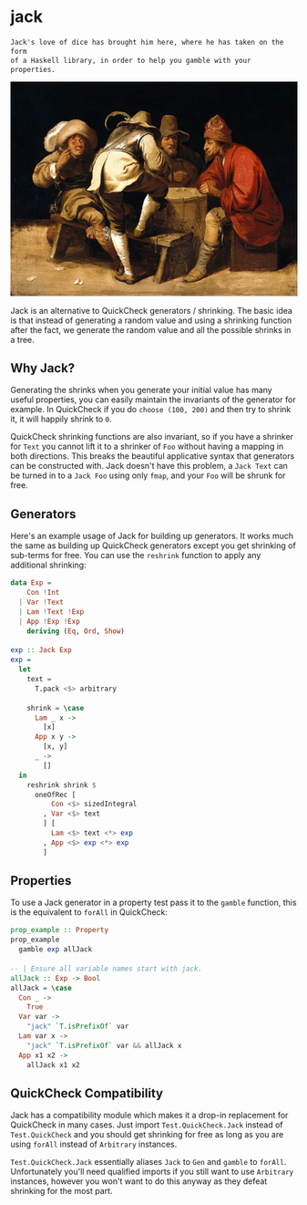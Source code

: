 jack
====

```
Jack's love of dice has brought him here, where he has taken on the form
of a Haskell library, in order to help you gamble with your properties.
```

![](img/dice.jpg)

Jack is an alternative to QuickCheck generators / shrinking. The basic
idea is that instead of generating a random value and using a shrinking
function after the fact, we generate the random value and all the
possible shrinks in a tree.

## Why Jack?

Generating the shrinks when you generate your initial value has many
useful properties, you can easily maintain the invariants of the
generator for example. In QuickCheck if you do `choose (100, 200)` and
then try to shrink it, it will happily shrink to `0`.

QuickCheck shrinking functions are also invariant, so if you have
a shrinker for `Text` you cannot lift it to a shrinker of `Foo` without
having a mapping in both directions. This breaks the beautiful
applicative syntax that generators can be constructed with. Jack doesn't
have this problem, a `Jack Text` can be turned in to a `Jack Foo` using
only `fmap`, and your `Foo` will be shrunk for free.

## Generators

Here's an example usage of Jack for building up generators. It works
much the same as building up QuickCheck generators except you get
shrinking of sub-terms for free. You can use the `reshrink` function to
apply any additional shrinking:

```hs
data Exp =
    Con !Int
  | Var !Text
  | Lam !Text !Exp
  | App !Exp !Exp
    deriving (Eq, Ord, Show)

exp :: Jack Exp
exp =
  let
    text =
      T.pack <$> arbitrary

    shrink = \case
      Lam _ x ->
        [x]
      App x y ->
        [x, y]
      _ ->
        []
  in
    reshrink shrink $
      oneOfRec [
          Con <$> sizedIntegral
        , Var <$> text
        ] [
          Lam <$> text <*> exp
        , App <$> exp <*> exp
        ]
```

## Properties

To use a Jack generator in a property test pass it to the `gamble`
function, this is the equivalent to `forAll` in QuickCheck:

```hs
prop_example :: Property
prop_example
  gamble exp allJack

-- | Ensure all variable names start with jack.
allJack :: Exp -> Bool
allJack = \case
  Con _ ->
    True
  Var var ->
    "jack" `T.isPrefixOf` var
  Lam var x ->
    "jack" `T.isPrefixOf` var && allJack x
  App x1 x2 ->
    allJack x1 x2
```

## QuickCheck Compatibility

Jack has a compatibility module which makes it a drop-in replacement for
QuickCheck in many cases. Just import `Test.QuickCheck.Jack` instead of
`Test.QuickCheck` and you should get shrinking for free as long as you
are using `forAll` instead of `Arbitrary` instances.

`Test.QuickCheck.Jack` essentially aliases `Jack` to `Gen` and `gamble`
to `forAll`. Unfortunately you'll need qualified imports if you still
want to use `Arbitrary` instances, however you won't want to do this
anyway as they defeat shrinking for the most part.
